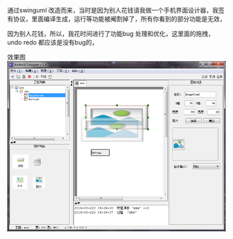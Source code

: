 通过swinguml 改造而来，当时是因为别人花钱请我做一个手机界面设计器，我签有协议，里面编译生成，运行等功能被阉割掉了，所有你看到的部分功能是无效，

因为别人花钱，所以，我花时间进行了功能bug 处理和优化，这里面的拖拽，undo redo 都应该是没有bug的，
 
 
 效果图
![image](https://github.com/alvin198761/phoneDesigner/blob/master/demo.png)
